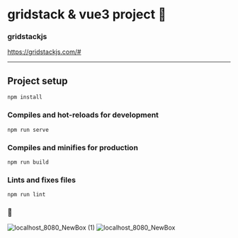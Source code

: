 # gridstack & vue3 project 🐅

### gridstackjs
https://gridstackjs.com/#

-------------------------------------

## Project setup
```
npm install
```

### Compiles and hot-reloads for development
```
npm run serve
```

### Compiles and minifies for production
```
npm run build
```

### Lints and fixes files
```
npm run lint
```

### 🤖
![localhost_8080_NewBox (1)](https://user-images.githubusercontent.com/58197444/150890884-847938f1-919e-4056-b468-cb5bb77a8f33.png)
![localhost_8080_NewBox](https://user-images.githubusercontent.com/58197444/150890874-45287fce-278d-47eb-8cdd-ae2a6d1577d5.png)



